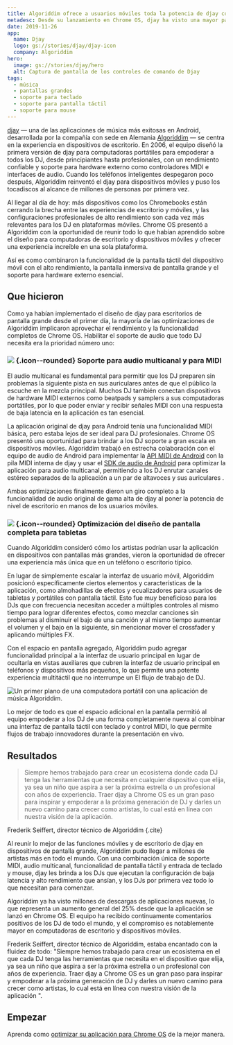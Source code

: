 ```yaml
---
title: Algoriddim ofrece a usuarios móviles toda la potencia de djay con su optimización para Chrome OS
metadesc: Desde su lanzamiento en Chrome OS, djay ha visto una mayor participación en computadoras de escritorio y dispositivos móviles, así como un gran impulso a las descargas de aplicaciones.
date: 2019-11-26
app:
  name: Djay
  logo: gs://stories/djay/djay-icon
  company: Algoriddim
hero:
  image: gs://stories/djay/hero
  alt: Captura de pantalla de los controles de comando de Djay
tags:
  - música
  - pantallas grandes
  - soporte para teclado
  - soporte para pantalla táctil
  - soporte para mouse
---
```


[djay](https://www.algoriddim.com/djay-android) — una de las aplicaciones de música más exitosas en Android, desarrollada por la compañía con sede en Alemania [Algoriddim](https://www.algoriddim.com/) — se centra en la experiencia en dispositivos de escritorio. En 2006, el equipo diseñó la primera versión de djay para computadoras portátiles para empoderar a todos los DJ, desde principiantes hasta profesionales, con un rendimiento confiable y soporte para hardware externo como controladores MIDI e interfaces de audio. Cuando los teléfonos inteligentes despegaron poco después, Algoriddim reinventó el djay para dispositivos móviles y puso los tocadiscos al alcance de millones de personas por primera vez.

Al llegar al día de hoy: más dispositivos como los Chromebooks están cerrando la brecha entre las experiencias de escritorio y móviles, y las configuraciones profesionales de alto rendimiento son cada vez más relevantes para los DJ en plataformas móviles. Chrome OS presentó a Algoriddim con la oportunidad de reunir todo lo que habían aprendido sobre el diseño para computadoras de escritorio y dispositivos móviles y ofrecer una experiencia increíble en una sola plataforma.

Así es como combinaron la funcionalidad de la pantalla táctil del dispositivo móvil con el alto rendimiento, la pantalla inmersiva de pantalla grande y el soporte para hardware externo esencial.

## Que hicieron

Como ya habían implementado el diseño de djay para escritorios de pantalla grande desde el primer día, la mayoría de las optimizaciones de Algoriddim implicaron aprovechar el rendimiento y la funcionalidad completos de Chrome OS. Habilitar el soporte de audio que todo DJ necesita era la prioridad número uno:

### ![](/images/icons/audiotrack.png) {.icon--rounded} Soporte para audio multicanal y para MIDI

El audio multicanal es fundamental para permitir que los DJ preparen sin problemas la siguiente pista en sus auriculares antes de que el público la escuche en la mezcla principal. Muchos DJ también conectan dispositivos de hardware MIDI externos como beatpads y samplers a sus computadoras portátiles, por lo que poder enviar y recibir señales MIDI con una respuesta de baja latencia en la aplicación es tan esencial.

La aplicación original de djay para Android tenía una funcionalidad MIDI básica, pero estaba lejos de ser ideal para DJ profesionales. Chrome OS presentó una oportunidad para brindar a los DJ soporte a gran escala en dispositivos móviles. Algoriddim trabajó en estrecha colaboración con el equipo de audio de Android para implementar la [API MIDI de Android](https://developer.android.com/reference/android/media/midi/package-summary) con la pila MIDI interna de djay y usar el [SDK de audio de Android](https://developer.android.com/ndk/guides/audio) para optimizar la aplicación para audio multicanal, permitiendo a los DJ enrutar canales estéreo separados de la aplicación a un par de altavoces y sus auriculares .

Ambas optimizaciones finalmente dieron un giro completo a la funcionalidad de audio original de gama alta de djay al poner la potencia de nivel de escritorio en manos de los usuarios móviles.

### ![](/images/icons/tablet-android.png) {.icon--rounded} Optimización del diseño de pantalla completa para tabletas

Cuando Algoriddim consideró cómo los artistas podrían usar la aplicación en dispositivos con pantallas más grandes, vieron la oportunidad de ofrecer una experiencia más única que en un teléfono o escritorio típico.

En lugar de simplemente escalar la interfaz de usuario móvil, Algoriddim posicionó específicamente ciertos elementos y características de la aplicación, como almohadillas de efectos y ecualizadores para usuarios de tabletas y portátiles con pantalla táctil. Esto fue muy beneficioso para los DJs que con frecuencia necesitan acceder a múltiples controles al mismo tiempo para lograr diferentes efectos, como mezclar canciones sin problemas al disminuir el bajo de una canción y al mismo tiempo aumentar el volumen y el bajo en la siguiente, sin mencionar mover el crossfader y aplicando múltiples FX.

Con el espacio en pantalla agregado, Algoriddim pudo agregar funcionalidad principal a la interfaz de usuario principal en lugar de ocultarla en vistas auxiliares que cubren la interfaz de usuario principal en teléfonos y dispositivos más pequeños, lo que permite una potente experiencia multitáctil que no interrumpe un El flujo de trabajo de DJ.

![Un primer plano de una computadora portátil con una aplicación de música Algoriddim.](gs://stories/djay/algoriddim)

Lo mejor de todo es que el espacio adicional en la pantalla permitió al equipo empoderar a los DJ de una forma completamente nueva al combinar una interfaz de pantalla táctil con teclado y control MIDI, lo que permite flujos de trabajo innovadores durante la presentación en vivo.

## Resultados

> Siempre hemos trabajado para crear un ecosistema donde cada DJ tenga las herramientas que necesita en cualquier dispositivo que elija, ya sea un niño que aspira a ser la próxima estrella o un profesional con años de experiencia. Traer djay a Chrome OS es un gran paso para inspirar y empoderar a la próxima generación de DJ y darles un nuevo camino para crecer como artistas, lo cual está en línea con nuestra visión de la aplicación.

Frederik Seiffert, director técnico de Algoriddim {.cite}

Al reunir lo mejor de las funciones móviles y de escritorio de djay en dispositivos de pantalla grande, Algoriddim pudo llegar a millones de artistas más en todo el mundo. Con una combinación única de soporte MIDI, audio multicanal, funcionalidad de pantalla táctil y entrada de teclado y mouse, djay les brinda a los DJs que ejecutan la configuración de baja latencia y alto rendimiento que ansían, y los DJs por primera vez todo lo que necesitan para comenzar.

Algoriddim ya ha visto millones de descargas de aplicaciones nuevas, lo que representa un aumento general del 25% desde que la aplicación se lanzó en Chrome OS. El equipo ha recibido continuamente comentarios positivos de los DJ de todo el mundo, y el compromiso es notablemente mayor en computadoras de escritorio y dispositivos móviles.

Frederik Seiffert, director técnico de Algoriddim, estaba encantado con la fluidez de todo: "Siempre hemos trabajado para crear un ecosistema en el que cada DJ tenga las herramientas que necesita en el dispositivo que elija, ya sea un niño que aspira a ser la próxima estrella o un profesional con años de experiencia. Traer djay a Chrome OS es un gran paso para inspirar y empoderar a la próxima generación de DJ y darles un nuevo camino para crecer como artistas, lo cual está en línea con nuestra visión de la aplicación ".

## Empezar

Aprenda como [optimizar su aplicación para Chrome OS](/%7B%7Blocale.code%7D%7D/android/optimizing) de la mejor manera.
